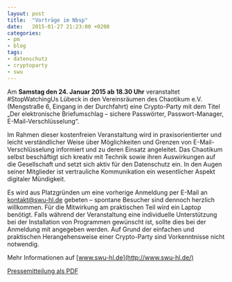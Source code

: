```yaml
---
layout: post
title:  "Vorträge im Nbsp"
date:   2015-01-27 21:23:00 +0200
categories:
- pm
- blog
tags:
- datenschutz
- cryptoparty
- swu
---
```

Am **Samstag den 24. Januar 2015 ab 18.30 Uhr** veranstaltet #StopWatchingUs Lübeck in den Vereinsräumen des Chaotikum e.V. (Mengstraße 6, Eingang in der Durchfahrt) eine Crypto-Party mit dem Titel „Der elektronische Briefumschlag – sichere Passwörter, Passwort-Manager, E-Mail-Verschlüsselung“.

Im Rahmen dieser kostenfreien Veranstaltung wird in praxisorientierter und leicht verständlicher Weise über Möglichkeiten und Grenzen von E-Mail-Verschlüsselung informiert und zu deren Einsatz angeleitet. Das Chaotikum selbst beschäftigt sich kreativ mit Technik sowie ihren Auswirkungen auf die Gesellschaft und setzt sich aktiv für den Datenschutz ein. In den Augen seiner Mitglieder ist vertrauliche Kommunikation ein wesentlicher Aspekt digitaler Mündigkeit.

Es wird aus Platzgründen um eine vorherige Anmeldung per E-Mail an kontakt@swu-hl.de gebeten – spontane Besucher sind dennoch herzlich willkommen. Für die Mitwirkung am praktischen Teil wird ein Laptop benötigt. Falls während der Veranstaltung eine individuelle Unterstützung bei der Installation von Programmen gewünscht ist, sollte dies bei der Anmeldung mit angegeben werden. Auf Grund der einfachen und praktischen Herangehensweise einer Crypto-Party sind Vorkenntnisse nicht notwendig.

Mehr Informationen auf [www.swu-hl.de](http://www.swu-hl.de/)

[Pressemitteilung als PDF](http://chaotikum.org/_media/presseerklaerung_2-2015.pdf)
